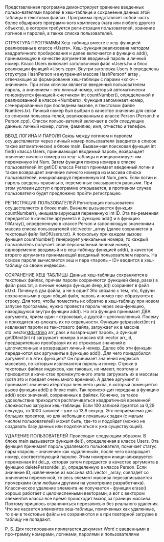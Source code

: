 Представленная программа демонстрирует хранение введенных пользо-вателями паролей в хеш-таблице и сохранение данных этой таблицы в текстовых файлах. Программа представляет собой часть более обширного программ-ного комплекса (чата или любого другого объекта), в котором требуется реги-страция пользователей, хранение логинов и паролей, а также списка пользователей.

СТРУКТУРА ПРОГРАММЫ
Хеш-таблица вместе с хеш-функцией реализованы в классе «Users». Хеш-функция реализована методом квадратичного пробирования и далее включается в функцию add(), принимающую в качестве аргументов вводимый пароль и личный номер. Класс Users включает заголовочный файл «Users.h» и блок реализации функций «Users.cpp». Внутри заголовка Users.h определены структура HashPerson и внутренний массив HashPerson* array , отвечающие за формирование  хеш-таблицы с парами «ключ – значение». При этом ключом является введенный пользователем пароль, а значением – его личный номер, который автоматически генерируется функцией-счетчиком int countNumber(), определенной и реализованной в классе «Numbers». Функция запоминает номер, сгенерированный при последнем вызове, в текстовом файле Numbers.txt. Личный номер был выбран в качестве значения для связи со списком пользова-телей, реализованным в классе Person (Person.h и Person.cpp). Список пользо-вателей включает в себя следующие данные: личный номер, логин, фамилию, имя, отчество и телефон. 

ВВОД ЛОГИНА И ПАРОЛЯ
Связь между логином и паролем осуществляется через личный номер пользователя (вводится в список также автоматически) в блоке main. Вызван-ная поисковая функция  int find() класса Users, принимающая вводимый пароль, возвращает значение личного номера из хеш-таблицы и инициализирует им переменную int Num. Затем функция поиска номера в списке пользователей int getID() класса Person принимает введенный логин и также возвращает значение личного номера из массива списка пользователей, инициализируя  переменную int Num_pers. Если логин и пароль введены правильно, переменные оказываются равными. При этом условии доступ к программе открывается, в противном случае пользователю будет предложено пройти регистрацию. 

РЕГИСТРАЦИЯ ПОЛЬЗОВАТЕЛЕЙ
Регистрация пользователя осуществляется в блоке main. Вначале вызывается функция countNumber(), инициализирующая переменную int ID. Эта пе-ременная передается в качестве аргумента в функцию add() и в функцию fillArray(), определенную в классе Person и заполняющую значениями массив списка пользователей std::vector<Person> _array (далее сохраняется в текстовый файл listOfUsers.txt). А поскольку при каждом вызове функция countNumber() генерирует уникальные номера, то каждый пользователь получает свой персональный личный номер, одновременно вводимый и в хеш-таблицу функцией add(), в качестве второго аргумента принимающей вводимый пользователем пароль. На основе пароля вычисляется хеш и пара «пароль – ID» вводится в хеш-таблицу со своим индексом. 

СОХРАНЕНИЕ ХЕШ-ТАБЛИЦЫ
Данные хеш-таблицы сохраняются в текстовых файлах, причем пароли сохраняются функцией deep_pass() в файл pass.txt, а личные номера функция deep_id() сохраняет в файл id.txt. Почему в два файла, а не в один? Это связано с тем, что, будучи сохраненными в один общий файл, пароль и номер пре-образуются в строку. Для того, чтобы поместить их обратно в хеш-таблицу при новом запуске программы, нужно провести пароль через хеш-функцию, находящуюся внутри функции add(). Но эта функция принимает ДВА аргумента, прием один – строковый, а другой – целочисленный. Посему и приходится из-влекать их по отдельности. Функция getpasstext(int n) извлекает пароли из тек-стового файла, загружает их в массив std::vector<std::string> arr_pass и возвра-щает пароль, а функция getIDtext(int n) загружает номера в массив std::vector<int> arr_id, предварительно преобразуя их из строковых значений в целочисленные и возвращает личный номер. Далее обе эти функции переда-ются как аргументы в функцию add(). 
Для чего понадобился аргумент n в этих функциях? Он принимает значения индексов массивов, по которым извлекаются пароль и номер. Строки в текстовых  файлах индексов, как таковых, не имеют, поэтому и приходится в каче-стве промежуточного этапа загружать их в массивы (хотя это и поедает очень много времени). А далее аргумент n  принимает значения итератора внешнего цикла, в который помещается вызов функции add() в блоке main. Так происхо-дит передача в функцию add() всех значений, сохраненных в файлах. Конечно, за такое удовольствие приходится расплачиваться квадратичной временной сложностью загрузки хеш-таблицы. Если 100 записей грузятся за 0,29 секунды, то 1000 записей – уже за 13,8 секунд. Это неприемлемо для  больших проектов, но для небольших локальных задач (с малым числом пользователей) может быть, где-то и подойдет (можно не создавать базу данных или подключаться к уже существующей). 

УДАЛЕНИЕ ПОЛЬЗОВАТЕЛЕЙ
Происходит следующим образом. В блоке main вызывается функция del(), определенная в классе Users. Эта функция принимает пароль удаляемого пользователя, помечает статус пары «пароль – значение» как «удаленный», после чего возвращает номер, соответствующий паролю. Этим номером иници-ализируется переменная int del_p, которая затем передается в качестве аргумента в функцию deletePerson(del_p), определенную в классе Person. Если значение ID, извлеченное из массива std::vector<Person> _array, совпадет со значением переменной, то весь элемент массива перезаписывается прочерками (или любыми другими на усмотрение разработчика). Классическое удаление элемента не получается - функция erase() хорошо работает с целочисленными векторами, а вот с вектором элементов класса все время происходит выход за границы массива. Поэтому пришлось ограничиться перезаписью без реального удаления. 
Что же касается элементов хеш-таблицы, помеченных как удаленные, то они в текстовые файлы не сохраняются и в при повторной загрузке в таблицу не попадают. 

P. S. Для тестирования прилагается документ Word с введенными в про-грамму номерами, логинами, паролями и пользователями
